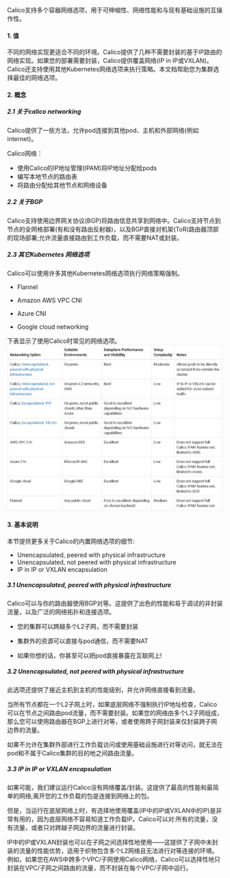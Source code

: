 Calico支持多个容器网络选项，用于可伸缩性、网络性能和与现有基础设施的互操作性。

#### 1. 值
不同的网络实现更适合不同的环境。Calico提供了几种不需要封装的基于IP路由的网络实现。如果您的部署需要封装，Calico提供覆盖网络(IP in IP或VXLAN)。Calico还支持使用其他Kubernetes网络选项来执行策略。本文档帮助您为集群选择最佳的网络选项。

#### 2. 概念

##### 2.1 关于calico networking

Calico提供了一些方法，允许pod连接到其他pod、主机和外部网络(例如internet)。

Calico网络：
- 使用Calico的IP地址管理(IPAM)将IP地址分配给pods
- 编写本地节点的路由表
- 将路由分配给其他节点和网络设备

##### 2.2 关于BGP
Calico支持使用边界网关协议(BGP)将路由信息共享到网络中。Calico支持节点到节点的全网格部署(有和没有路由反射器)，以及BGP直接对机架(ToR)路由器顶部的现场部署;允许流量直接路由到工作负载，而不需要NAT或封装。

##### 2.3 其它Kubernetes 网络选项

Calico可以使用许多其他Kubernetes网络选项执行网络策略强制。

- Flannel

- Amazon AWS VPC CNI

- Azure CNI

- Google cloud networking

下表显示了使用Calico时常见的网络选项。
![](../uploads/calico/images/m_adc576403c31c412ecf574a1a91d7760_r.png)

#### 3. 基本说明

本节提供更多关于Calico的内置网络选项的细节:

- Unencapsulated, peered with physical infrastructure
- Unencapsulated, not peered with physical infrastructure
- IP in IP or VXLAN encapsulation

##### 3.1 Unencapsulated, peered with physical infrastructure
Calico可以与你的路由器使用BGP对等。这提供了出色的性能和易于调试的非封装流量，以及广泛的网络拓扑和连接选项。

- 您的集群可以跨越多个L2子网，而不需要封装

- 集群外的资源可以直接与pod通信，而不需要NAT

- 如果你想的话，你甚至可以把pod直接暴露在互联网上!

##### 3.2 Unencapsulated, not peered with physical infrastructure

此选项还提供了接近主机到主机的性能级别，并允许网络直接看到流量。

当所有节点都在一个L2子网上时，如果底层网络不强制执行IP地址检查，Calico可以在节点之间路由pod流量，而不需要封装。如果您的网络由多个L2子网组成，那么您可以使用路由器在BGP上进行对等，或者使用跨子网封装来仅封装跨子网边界的流量。

如果不允许在集群外部进行工作负载访问或使用基础设施进行对等访问，就无法在pod和不属于Calico集群的目的地之间路由流量。

##### 3.3 IP in IP or VXLAN encapsulation

如果可能，我们建议运行Calico没有网络覆盖/封装。这提供了最高的性能和最简单的网络;离开您的工作负载的包是连接到网络上的包。

但是，当运行在底层网络上时，有选择地使用覆盖(IP中的IP或VXLAN中的IP)是非常有用的，因为底层网络不容易知道工作负载IP。Calico可以对:所有的流量，没有流量，或者只对跨越子网边界的流量进行封装。

IP中的IP或VXLAN封装也可以在子网之间选择性地使用——这提供了子网中未封装的流量的性能优势，适用于织物包含多个L2网络且无法进行对等连接的环境。例如，如果您在AWS中跨多个VPC/子网使用Calico网络，Calico可以选择性地只封装在VPC/子网之间路由的流量，而不封装在每个VPC/子网中运行。